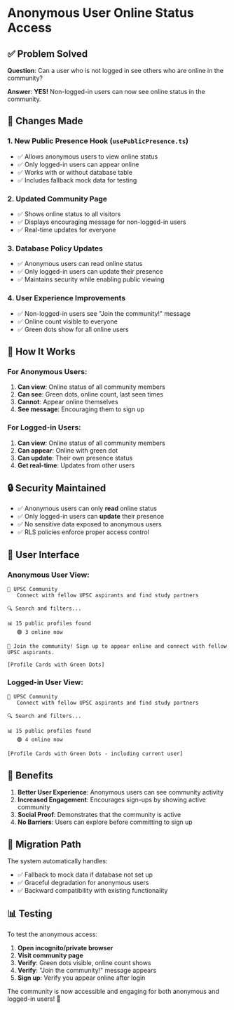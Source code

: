 # Anonymous User Online Status Access

## ✅ Problem Solved

**Question**: Can a user who is not logged in see others who are online in the community?

**Answer**: **YES!** Non-logged-in users can now see online status in the community.

## 🔧 Changes Made

### 1. **New Public Presence Hook** (`usePublicPresence.ts`)
- ✅ Allows anonymous users to view online status
- ✅ Only logged-in users can appear online
- ✅ Works with or without database table
- ✅ Includes fallback mock data for testing

### 2. **Updated Community Page**
- ✅ Shows online status to all visitors
- ✅ Displays encouraging message for non-logged-in users
- ✅ Real-time updates for everyone

### 3. **Database Policy Updates**
- ✅ Anonymous users can read online status
- ✅ Only logged-in users can update their presence
- ✅ Maintains security while enabling public viewing

### 4. **User Experience Improvements**
- ✅ Non-logged-in users see "Join the community!" message
- ✅ Online count visible to everyone
- ✅ Green dots show for all online users

## 🎯 How It Works

### For Anonymous Users:
1. **Can view**: Online status of all community members
2. **Can see**: Green dots, online count, last seen times
3. **Cannot**: Appear online themselves
4. **See message**: Encouraging them to sign up

### For Logged-in Users:
1. **Can view**: Online status of all community members
2. **Can appear**: Online with green dot
3. **Can update**: Their own presence status
4. **Get real-time**: Updates from other users

## 🔒 Security Maintained

- ✅ Anonymous users can only **read** online status
- ✅ Only logged-in users can **update** their presence
- ✅ No sensitive data exposed to anonymous users
- ✅ RLS policies enforce proper access control

## 📱 User Interface

### Anonymous User View:
```
👥 UPSC Community
   Connect with fellow UPSC aspirants and find study partners

🔍 Search and filters...

📊 15 public profiles found
   🟢 3 online now

👋 Join the community! Sign up to appear online and connect with fellow UPSC aspirants.

[Profile Cards with Green Dots]
```

### Logged-in User View:
```
👥 UPSC Community
   Connect with fellow UPSC aspirants and find study partners

🔍 Search and filters...

📊 15 public profiles found
   🟢 4 online now

[Profile Cards with Green Dots - including current user]
```

## 🚀 Benefits

1. **Better User Experience**: Anonymous users can see community activity
2. **Increased Engagement**: Encourages sign-ups by showing active community
3. **Social Proof**: Demonstrates that the community is active
4. **No Barriers**: Users can explore before committing to sign up

## 🔄 Migration Path

The system automatically handles:
- ✅ Fallback to mock data if database not set up
- ✅ Graceful degradation for anonymous users
- ✅ Backward compatibility with existing functionality

## 📊 Testing

To test the anonymous access:

1. **Open incognito/private browser**
2. **Visit community page**
3. **Verify**: Green dots visible, online count shows
4. **Verify**: "Join the community!" message appears
5. **Sign up**: Verify you appear online after login

The community is now accessible and engaging for both anonymous and logged-in users! 🎉 